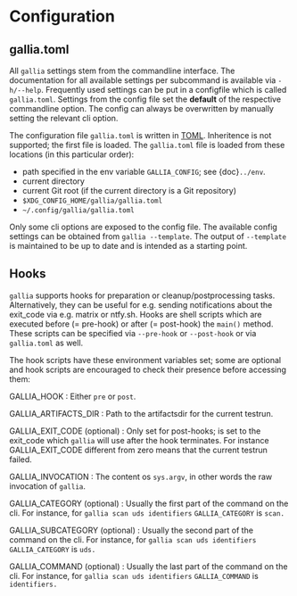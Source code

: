 <!--
SPDX-FileCopyrightText: AISEC Pentesting Team

SPDX-License-Identifier: CC0-1.0
-->

# Configuration

## gallia.toml

All `gallia` settings stem from the commandline interface.
The documentation for all available settings per subcommand is available via `-h/--help`.
Frequently used settings can be put in a configfile which is called `gallia.toml`.
Settings from the config file set the **default** of the respective commandline option.
The config can always be overwritten by manually setting the relevant cli option.

The configuration file `gallia.toml` is written in [TOML](https://toml.io/en/). 
Inheritence is not supported; the first file is loaded.
The `gallia.toml` file is loaded from these locations (in this particular order):

* path specified in the env variable `GALLIA_CONFIG`; see {doc}`../env`.
* current directory
* current Git root (if the current directory is a Git repository)
* `$XDG_CONFIG_HOME/gallia/gallia.toml`
* `~/.config/gallia/gallia.toml`

Only some cli options are exposed to the config file.
The available config settings can be obtained from `gallia --template`.
The output of `--template` is maintained to be up to date and is intended as a starting point.

## Hooks

`gallia` supports hooks for preparation or cleanup/postprocessing tasks.
Alternatively, they can be useful for e.g. sending notifications about the exit_code via e.g. matrix or ntfy.sh.
Hooks are shell scripts which are executed before (= pre-hook) or after (= post-hook) the `main()` method.
These scripts can be specified via `--pre-hook` or `--post-hook` or via `gallia.toml` as well.

The hook scripts have these environment variables set; some are optional and hook scripts are encouraged to check their presence before accessing them:

GALLIA_HOOK
: Either `pre` or `post`.

GALLIA_ARTIFACTS_DIR
: Path to the artifactsdir for the current testrun.

GALLIA_EXIT_CODE (optional)
: Only set for post-hooks; is set to the exit_code which `gallia` will use after the hook terminates.
  For instance GALLIA_EXIT_CODE different from zero means that the current testrun failed.

GALLIA_INVOCATION
: The content os `sys.argv`, in other words the raw invocation of `gallia`.

GALLIA_CATEGORY (optional)
: Usually the first part of the command on the cli. For instance, for `gallia scan uds identifiers` 
  `GALLIA_CATEGORY` is `scan.`

GALLIA_SUBCATEGORY (optional)
: Usually the second part of the command on the cli. For instance, for `gallia scan uds identifiers` 
  `GALLIA_CATEGORY` is `uds.`

GALLIA_COMMAND (optional)
: Usually the last part of the command on the cli. For instance, for `gallia scan uds identifiers` 
  `GALLIA_COMMAND` is `identifiers.`

